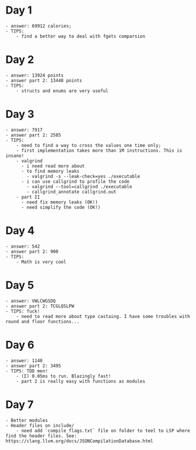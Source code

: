 # Day 1
    - answer: 69912 calories;
    - TIPS:
        - find a better way to deal with fgets comparsion

# Day 2
    - answer: 13924 points
    - answer part 2: 13448 points
    - TIPS:
        - structs and enums are very useful

# Day 3
    - answer: 7917
    - answer part 2: 2585
    - TIPS:
        - need to find a way to cross the values one time only;
        - first implementation takes more than 1M instructions. This is insane!
        - valgrind
          - i need read more about
          - to find memory leaks
            - valgrind -s --leak-check=yes ./executable
          - i can use callgrind to profile the code
            - valgrind --tool=callgrind ./executable
            - callgrind_annotate callgrind.out
        - part II
          - need fix memory leaks (OK!)
          - need simplify the code (OK!)

# Day 4
    - answer: 542
    - answer part 2: 900
    - TIPS:
        - Math is very cool

# Day 5
    - answer: VWLCWGSDQ
    - answer part 2: TCGLQSLPW
    - TIPS: fuck!
        - need to read more about type castaing. I have some troubles with round and floor functions...

# Day 6
    - answer: 1140
    - answer part 2: 3495
    - TIPS: TDD men!
        - (Σ) 0.05ms to run. Blazingly fast!
        - part 2 is really easy with functions as modules

# Day 7
    - Better modules
    - Header files on include/
        - need add `compile_flags.txt` file on folder to teel to LSP where find the header files. See: https://clang.llvm.org/docs/JSONCompilationDatabase.html
        
